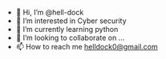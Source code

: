 - 👋 Hi, I’m @hell-dock
- 👀 I’m interested in Cyber security
- 🌱 I’m currently learning python
- 💞️ I’m looking to collaborate on ...
- 📫 How to reach me helldock0@gmail.com

<!---
hell-dock/hell-dock is a ✨ special ✨ repository because its `README.md` (this file) appears on your GitHub profile.
You can click the Preview link to take a look at your changes.
--->
